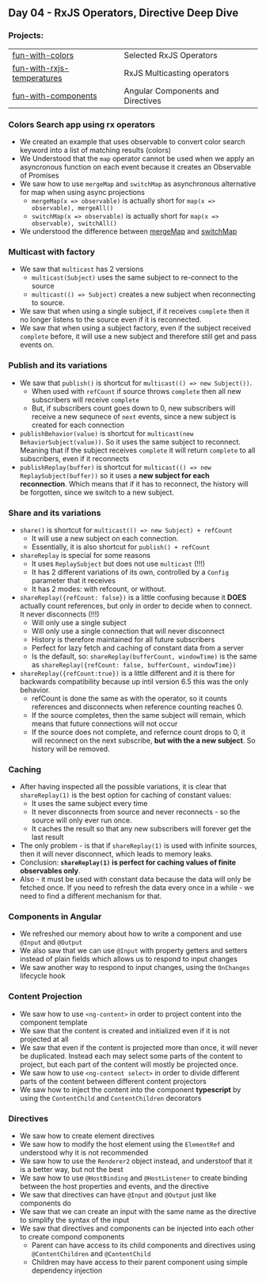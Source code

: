 ## Day 04 - RxJS Operators, Directive Deep Dive
### Projects:
|     |     |
| --- | --- |
| [fun-with-colors](fun-with-colors/) | Selected RxJS Operators | 
| [fun-with-rxjs-temperatures](fun-with-rxjs-temperatures/) | RxJS Multicasting operators | 
| [fun-with-components](fun-with-components/) | Angular Components and Directives | 


### Colors Search app using rx operators
* We created an example that uses observable to convert color search keyword into a list of matching results (colors)
* We Understood that the `map` operator cannot be used when we apply an asyncronous function on each event because it creates an Observable of Promises
* We saw how to use `mergeMap` and `switchMap` as asynchronous alternative for map when using async projections
    - `mergeMap(x => observable)` is actually short for `map(x => observable), mergeAll()`
    - `switchMap(x => observable)` is actually short for `map(x => observable), switchAll()`
* We understood the difference between [mergeMap](https://rxjs-dev.firebaseapp.com/api/operators/mergeMap) and [switchMap](https://rxjs-dev.firebaseapp.com/api/operators/switchMap)

### Multicast with factory
* We saw that `multicast` has 2 versions
  * `multicast(Subject)` uses the same subject to re-connect to the source
  * `multicast(() => Subject)` creates a new subject when reconnecting to source.
* We saw that when using a single subject, if it receives `complete` then it no longer listens to the source even if it is reconnected.
* We saw that when using a subject factory, even if the subject received `complete` before, it will use a new subject and therefore still get and pass events on.

### Publish and its variations
* We saw that `publish()` is shortcut for `multicast(() => new Subject())`.
  * When used with `refCount` if source throws `complete` then all new subscribers will receive `complete`
  * But, if subscribers count goes down to 0, new subscribers will receive a new sequnece of `next` events, since a new subject is created for each connection
* `publishBehavior(value)` is shortcut for `multicast(new BehaviorSubject(value))`. So it uses the same subject to reconnect. Meaning that if the subject receives `complete` it will return `complete` to all subscribers, even if it reconnects
* `publishReplay(buffer)` is shortcut for `multicast(() => new ReplaySubject(buffer))` so it uses a **new subject for each reconnection**. Which means that if it has to reconnect, the history will be forgotten, since we switch to a new subject.

### Share and its variations
* `share()` is shortcut for `multicast(() => new Subject) + refCount`
  * It will use a new subject on each connection.
  * Essentially, it is also shortcut for `publish() + refCount`
* `shareReplay` is special for some reasons
  * It uses `ReplaySubject` but does not use `multicast` (!!!)
  * It has 2 different variations of its own, controlled by a `Config` parameter that it receives
  * It has 2 modes: with refcount, or without.
* `shareReplay({refCount: false})` is a little confusing because it **DOES** actually count references, but only in order to decide when to connect. It never disconnects (!!!)
  * Will only use a single subject
  * Will only use a single connection that will never disconnect
  * History is therefore maintained for all future subscribers
  * Perfect for lazy fetch and caching of constant data from a server
  * Is the default, so: `shareReplay(bufferCount, windowTime)` is the same as `shareReplay({refCount: false, bufferCount, windowTime})`
* `shareReplay({refCount:true})` is a little different and it is there for backwards compatibility because up intil version 6.5 this was the only behavior.
  * refCount is done the same as with the operator, so it counts references and disconnects when reference counting reaches 0.
  * If the source completes, then the same subject will remain, which means that future connections will not occur
  * If the source does not complete, and refernce count drops to 0, it will reconnect on the next subscribe, **but with the a new subject**. So history will be removed.


### Caching
* After having inspected all the possible variations, it is clear that `shareReplay(1)` is the best option for caching of constant values:
  * It uses the same subject every time
  * It never disconnects from source and never reconnects - so the source will only ever run once.
  * It caches the result so that any new subscribers will forever get the last result
* The only problem - is that if `shareReplay(1)` is used with infinite sources, then it will never disconnect, which leads to memory leaks. 
* Conclusion: **`shareReplay(1)` is perfect for caching values of finite observables only**. 
* Also - it must be used with constant data because the data will only be fetched once. If you need to refresh the data every once in a while - we need to find a different mechanism for that.

### Components in Angular
* We refreshed our memory about how to write a component and use `@Input` and `@Output`
* We also saw that we can use `@Input` with property getters and setters instead of plain fields which allows us to respond to input changes
* We saw another way to respond to input changes, using the `OnChanges` lifecycle hook

### Content Projection
* We saw how to use `<ng-content>` in order to project content into the component template
* We saw that the content is created and initialized even if it is not projected at all
* We saw that even if the content is projected more than once, it will never be duplicated. Instead each <ng-content> may select some parts of the content to project, but each part of the content will mostly be projected once.
* We saw how to use `<ng-content select>` in order to divide different parts of the content between different content projectors
* We saw how to inject the content into the component **typescript** by using the `ContentChild` and `ContentChildren` decorators

### Directives
* We saw how to create element directives
* We saw how to modify the host element using the `ElementRef` and understood why it is not recommended
* We saw how to use the `Renderer2` object instead, and understoof that it is a better way, but not the best
* We saw how to use `@HostBinding` and `@HostListener` to create binding between the host properties and events, and the directive
* We saw that directives can have `@Input` and `@Output` just like components do
* We saw that we can create an input with the same name as the directive to simplify the syntax of the input
* We saw that directives and components can be injected into each other to create compond components
    - Parent can have access to its child components and directives using `@ContentChildren` and `@ContentChild`
    - Children may have access to their parent component using simple dependency injection
